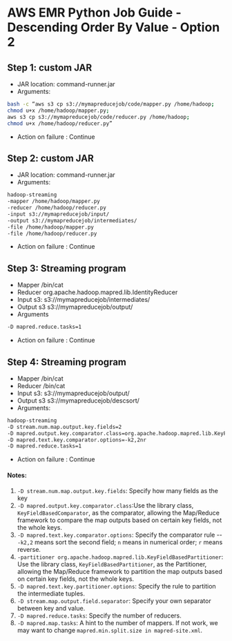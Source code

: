 # AWS EMR Python Job Guide - Descending Order By Value - Option 2

## Step 1:  custom JAR
- JAR location: command-runner.jar
- Arguments: 
```bash
bash -c “aws s3 cp s3://mymapreducejob/code/mapper.py /home/hadoop;
chmod u+x /home/hadoop/mapper.py;
aws s3 cp s3://mymapreducejob/code/reducer.py /home/hadoop;
chmod u+x /home/hadoop/reducer.py”
```
- Action on failure : Continue

## Step 2: custom JAR
- JAR location: command-runner.jar
- Arguments: 
```bash
hadoop-streaming 
-mapper /home/hadoop/mapper.py
-reducer /home/hadoop/reducer.py
-input s3://mymapreducejob/input/
-output s3://mymapreducejob/intermediates/
-file /home/hadoop/mapper.py
-file /home/hadoop/reducer.py
```
- Action on failure : Continue

## Step 3: Streaming program
- Mapper /bin/cat
- Reducer org.apache.hadoop.mapred.lib.IdentityReducer
- Input s3: s3://mymapreducejob/intermediates/ 
- Output s3 s3://mymapreducejob/output/
- Arguments
```bash
-D mapred.reduce.tasks=1
```
- Action on failure : Continue

## Step 4: Streaming program
- Mapper /bin/cat
- Reducer /bin/cat
- Input s3: s3://mymapreducejob/output/ 
- Output s3 s3://mymapreducejob/descsort/
- Arguments:
```bash
hadoop-streaming 
-D stream.num.map.output.key.fields=2 
-D mapred.output.key.comparator.class=org.apache.hadoop.mapred.lib.KeyFieldBasedComparator 
-D mapred.text.key.comparator.options=-k2,2nr 
-D mapred.reduce.tasks=1
```
- Action on failure : Continue

#### Notes:
1. ```-D stream.num.map.output.key.fields```: Specify how many fields as the key
2. ```-D mapred.output.key.comparator.class```:Use the library class, ```KeyFieldBasedComparator```, as the comparator, allowing the Map/Reduce framework to compare the map outputs based on certain key fields, not the whole keys.
3. ```-D mapred.text.key.comparator.options```: Specify the comparator rule -- ```-k2,2``` means sort the second field; ```n``` means in numerical order; ```r``` means reverse.
4. ```-partitioner org.apache.hadoop.mapred.lib.KeyFieldBasedPartitioner```: Use the library class, ```KeyFieldBasedPartitioner```, as the Partitioner, allowing the Map/Reduce framework to partition the map outputs based on certain key fields, not the whole keys.
5. ```-D mapred.text.key.partitioner.options```: Specify the rule to partition the intermediate tuples.
6. ```-D stream.map.output.field.separator```: Specify your own separator between key and value.
7. ```-D mapred.reduce.tasks```: Specify the number of reducers.
8. ```-D mapred.map.tasks```: A hint to the number of mappers. If not work, we may want to change ```mapred.min.split.size in mapred-site.xml```.
